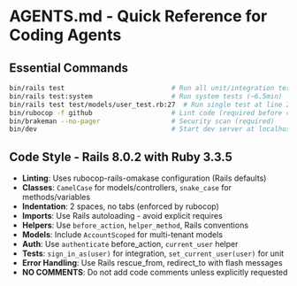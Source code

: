 # AGENTS.md - Quick Reference for Coding Agents

## Essential Commands
```bash
bin/rails test                           # Run all unit/integration tests (~36s)
bin/rails test:system                    # Run system tests (~6.5min)
bin/rails test test/models/user_test.rb:27  # Run single test at line 27
bin/rubocop -f github                    # Lint code (required before commit)
bin/brakeman --no-pager                  # Security scan (required)
bin/dev                                  # Start dev server at localhost:3000
```

## Code Style - Rails 8.0.2 with Ruby 3.3.5
- **Linting**: Uses rubocop-rails-omakase configuration (Rails defaults)
- **Classes**: `CamelCase` for models/controllers, `snake_case` for methods/variables
- **Indentation**: 2 spaces, no tabs (enforced by rubocop)
- **Imports**: Use Rails autoloading - avoid explicit requires
- **Helpers**: Use `before_action`, `helper_method`, Rails conventions
- **Models**: Include `AccountScoped` for multi-tenant models
- **Auth**: Use `authenticate` before_action, `current_user` helper
- **Tests**: `sign_in_as(user)` for integration, `set_current_user(user)` for unit
- **Error Handling**: Use Rails rescue_from, redirect_to with flash messages
- **NO COMMENTS**: Do not add code comments unless explicitly requested